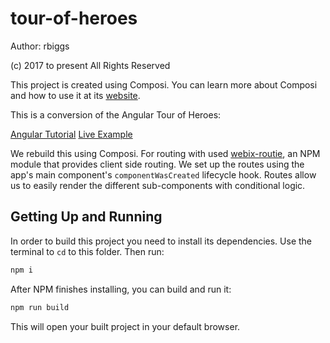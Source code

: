 tour-of-heroes
========================

Author: rbiggs 

(c) 2017 to present All Rights Reserved

This project is created using Composi. You can learn more about Composi and how to use it at its [website](https://github.com/composi/composi/docs/index.md).

This is a conversion of the Angular Tour of Heroes: 

[Angular Tutorial](https://angular.io/tutorial)
[Live Example](https://embed.plnkr.co/?show=preview)

We rebuild this using Composi. For routing with used [webix-routie](https://www.npmjs.com/package/webix-routie), an NPM module that provides client side routing. We set up the routes using the app's main component's `componentWasCreated` lifecycle hook. Routes allow us to easily render the different sub-components with conditional logic.

Getting Up and Running
----------------------

In order to build this project you need to install its dependencies. Use the terminal to `cd` to this folder. Then run:

```sh
npm i
```

After NPM finishes installing, you can build and run it:

```sh
npm run build
```

This will open your built project in your default browser. 
